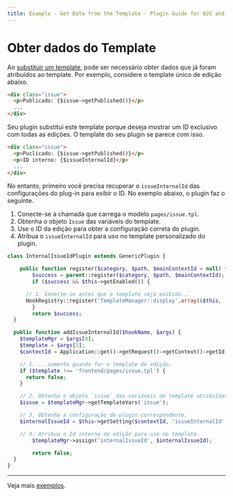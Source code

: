 ```yaml
---
title: Example - Get Data from the Template - Plugin Guide for OJS and OMP
---
```


# Obter dados do Template

Ao [substituir um template](./templates#override-templates), pode ser necessário obter dados que já foram atribuídos ao template. Por exemplo, considere o template único de edição abaixo.

```html
<div class="issue">
  <p>Publicado: {$issue->getPublished()}</p>
  ...
</div>
```

Seu plugin substitui este template porque deseja mostrar um ID exclusivo com todas as edições. O template do seu plugin se parece com isso.

```html
<div class="issue">
  <p>Puclicado: {$issue->getPublished()}</p>
  <p>ID interno: {$issueInternalId}</p>
  ...
</div>
```

No entanto, primeiro você precisa recuperar o `issueInternalId` das configurações do plug-in para exibir o ID. No exemplo abaixo, o plugin faz o seguinte.

1. Conecte-se à chamada que carrega o modelo `pages/issue.tpl`.
2. Obtenha o objeto `Issue` das variáveis do template.
3. Use o ID da edição para obter a configuração correta do plugin.
4. Atribua o `issueInternalId` para uso no template personalizado do plugin.

```php
class InternalIssueIdPlugin extends GenericPlugin {

    public function register($category, $path, $mainContextId = null) {
        $success = parent::register($category, $path, $mainContextId);
        if ($success && $this->getEnabled()) {

      // 1. Conecte-se antes que o tempĺate seja exibido...
      HookRegistry::register('TemplateManager::display',array(&$this, 'addIssueInternalId'));
        }
        return $success;
  }

  public function addIssueInternalId($hookName, $args) {
    $templateMgr = $args[0];
    $template = $args[1];
    $contextId = Application::get()->getRequest()->getContext()->getId();

    // 1. ...somente quando for o template de edição.
    if ($template !== 'frontend/pages/issue.tpl') {
      return false;
    }

    // 2. Obtenha o objeto `issue` das variáveis de template atribuídas.
    $issue = $templateMgr->getTemplateVars('issue');

    // 3. Obtenha a configuração de plugin correspondente.
    $internalIssueId = $this->getSetting($contextId, 'issueInternalId' . $issue->getId());

    // 4. Atribua o Id interno da edição para uso no template.
        $templateMgr->assign('internalIssueId', $internalIssueId);

        return false;
  }
}
```

---

Veja mais [exemplos](./examples).
